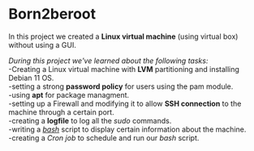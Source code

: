 # Born2beroot
In this project we created a **Linux virtual machine** (using virtual box) without using a GUI.<br />

*During this project we've learned about the following tasks:*<br />
-Creating a Linux virtual machine with **LVM** partitioning and installing Debian 11 OS.<br />
-setting a strong **password policy** for users using the pam module.<br />
-using **apt** for package managment.<br />
-setting up a Firewall and modifying it to allow **SSH connection** to the machine through a certain port.<br />
-creating a **logfile** to log all the *sudo* commands.<br />
-writing a [*bash*](https://github.com/hhosri/Hive-Helsinki/blob/master/Born2beroot/monitoring_script.sh) script to display certain information about the machine.<br />
-creating a *Cron job* to schedule and run our *bash* script.<br />
